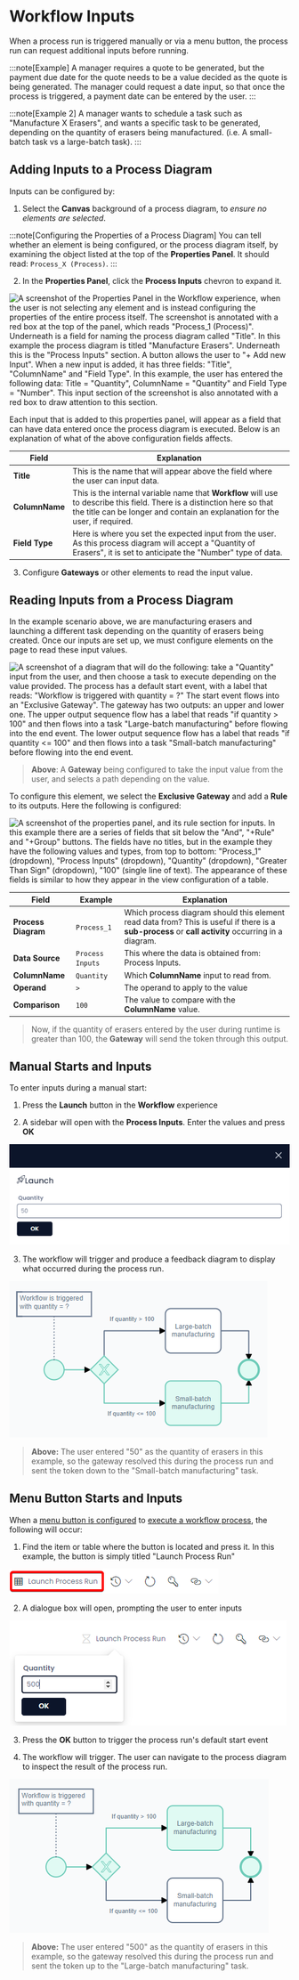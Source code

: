 # Workflow Inputs

When a process run is triggered manually or via a menu button, the process run can request additional inputs before running.

:::note[Example]
A manager requires a quote to be generated, but the payment due date for the quote needs to be a value decided as the quote is being generated. The manager could request a date input, so that once the process is triggered, a payment date can be entered by the user.
:::

:::note[Example 2]
A manager wants to schedule a task such as "Manufacture X Erasers", and wants a specific task to be generated, depending on the quantity of erasers being manufactured. (i.e. A small-batch task vs a large-batch task).
:::

## Adding Inputs to a Process Diagram

Inputs can be configured by:

1. Select the **Canvas** background of a process diagram, to *ensure no elements are selected*.

:::note[Configuring the Properties of a Process Diagram]
You can tell whether an element is being configured, or the process diagram itself, by examining the object listed at the top of the **Properties Panel**. It should read: `Process_X (Process)`.
:::

2. In the **Properties Panel**, click the **Process Inputs** chevron to expand it.

![A screenshot of the Properties Panel in the Workflow experience, when the user is not selecting any element and is instead configuring the properties of the entire process itself. The screenshot is annotated with a red box at the top of the panel, which reads "Process_1 (Process)". Underneath is a field for naming the process diagram called "Title". In this example the process diagram is titled "Manufacture Erasers". Underneath this is the "Process Inputs" section. A button allows the user to "+ Add new Input". When a new input is added, it has three fields: "Title", "ColumnName" and "Field Type". In this example, the user has entered the following data: Title = "Quantity", ColumnName = "Quantity" and Field Type = "Number". This input section of the screenshot is also annotated with a red box to draw attention to this section.](<Process Input Setup.png>)

Each input that is added to this properties panel, will appear as a field that can have data entered once the process diagram is executed. Below is an explanation of what of the above configuration fields affects.

| Field | Explanation |
| --- | --- |
| **Title** | This is the name that will appear above the field where the user can input data. |
| **ColumnName** | This is the internal variable name that **Workflow** will use to describe this field. There is a distinction here so that the title can be longer and contain an explanation for the user, if required. |
| **Field Type** | Here is where you set the expected input from the user. As this process diagram will accept a "Quantity of Erasers", it is set to anticipate the "Number" type of data. |

3. Configure **Gateways** or other elements to read the input value.

## Reading Inputs from a Process Diagram

In the example scenario above, we are manufacturing erasers and launching a different task depending on the quantity of erasers being created. Once our inputs are set up, we must configure elements on the page to read these input values.

![A screenshot of a diagram that will do the following: take a "Quantity" input from the user, and then choose a task to execute depending on the value provided. The process has a default start event, with a label that reads: "Workflow is triggered with quantity = ?" The start event flows into an "Exclusive Gateway". The gateway has two outputs: an upper and lower one. The upper output sequence flow has a label that reads "if quantity > 100" and then flows into a task "Large-batch manufacturing" before flowing into the end event. The lower output sequence flow has a label that reads "if quantity <= 100" and then flows into a task "Small-batch manufacturing" before flowing into the end event.](<Process Input Setup 2.png>)

> **Above**: A **Gateway** being configured to take the input value from the user, and selects a path depending on the value.

To configure this element, we select the **Exclusive Gateway** and add a **Rule** to its outputs. Here the following is configured:

![A screenshot of the properties panel, and its rule section for inputs. In this example there are a series of fields that sit below the "And", "+Rule" and "+Group" buttons. The fields have no titles, but in the example they have the following values and types, from top to bottom: "Process_1" (dropdown), "Process Inputs" (dropdown), "Quantity" (dropdown), "Greater Than Sign" (dropdown), "100" (single line of text). The appearance of these fields is similar to how they appear in the view configuration of a table.](<Process Input Setup 3.png>)

| Field | Example | Explanation |
| --- | --- | --- |
| **Process Diagram** | `Process_1` | Which process diagram should this element read data from? This is useful if there is a **sub-process** or **call activity** occurring in a diagram. |
| **Data Source** | `Process Inputs` | This where the data is obtained from: Process Inputs. |
| **ColumnName** | `Quantity` | Which **ColumnName** input to read from. |
| **Operand** | `>` | The operand to apply to the value |
| **Comparison** | `100` | The value to compare with the **ColumnName** value. |

> Now, if the quantity of erasers entered by the user during runtime is greater than 100, the **Gateway** will send the token through this output.

## Manual Starts and Inputs

To enter inputs during a manual start:

1. Press the **Launch** button in the **Workflow** experience

2. A sidebar will open with the **Process Inputs**. Enter the values and press **OK**

![A screenshot demonstrating how inputs appear when launching a process diagram. A side panel is visible in the screenshot with the icon of a rocket ship and the title "Launch" at the top. Underneath is a single field titled "Quantity". The user has input the value "50" into this field. Below the field is a blue button with white writing. Its label reads: "OK".](<Process Input Manual 1.png>)

3. The workflow will trigger and produce a feedback diagram to display what occurred during the process run.

![The same process diagram explained earlier: it contains a start event, an exclusive gateway, and two tasks: one for large-batch processing and the other for small-batch processing. The purpose of the image is to show how the diagram executed. The following sections are highlighted green, indicating that they were executed without error: start event, gateway, SMALL-batch manufacturing, end event, and the flow elements between these elements.](<Process Run Feedback.png>)

> **Above:** The user entered "50" as the quantity of erasers in this example, so the gateway resolved this during the process run and sent the token down to the "Small-batch manufacturing" task.

## Menu Button Starts and Inputs

When a [menu button is configured](</docs/Rapid/4-Keyper Manual/2-Designer/3-Menus/3-menu-button-configuration/3-menu-button-configuration.md>) to [execute a workflow process](</docs/Rapid/4-Keyper Manual/2-Designer/3-Menus/Menu Actions/execute-workflow-process/execute-workflow-process.md>), the following will occur:

1. Find the item or table where the button is located and press it. In this example, the button is simply titled "Launch Process Run"

![A screenshot of a button that launches a process diagram. The button has an icon of a table, and the label: "Launch Process Run". The screenshot is annotated red to highlight the location of the button.](<Process Run Menu 1.png>)

2. A dialogue box will open, prompting the user to enter inputs

![A screenshot of the small window that appears below the button. There is a field and a single button. The field has the title: "Quantity" and the user has typed the value 500 into the field. The button is blue with white writing that reads "OK". ](<Process Run Menu 2.png>)

3. Press the **OK** button to trigger the process run's default start event

4. The workflow will trigger. The user can navigate to the process diagram to inspect the result of the process run.

![The same process diagram explained earlier: it contains a start event, an exclusive gateway, and two tasks: one for large-batch processing and the other for small-batch processing. The purpose of the image is to show how the diagram executed. The following sections are highlighted green, indicating that they were executed without error: start event, gateway, LARGE-batch manufacturing, end event, and the flow elements between these elements.](<Process Run Feedback 2.png>)

> **Above:** The user entered "500" as the quantity of erasers in this example, so the gateway resolved this during the process run and sent the token up to the "Large-batch manufacturing" task.
